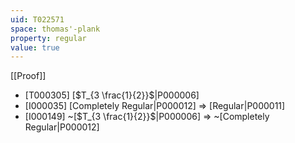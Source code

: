 ```yaml
---
uid: T022571
space: thomas'-plank
property: regular
value: true
---
```

[[Proof]]

* [T000305] [$T_{3 \frac{1}{2}}$|P000006]
* [I000035] [Completely Regular|P000012] => [Regular|P000011]
* [I000149] ~[$T_{3 \frac{1}{2}}$|P000006] => ~[Completely Regular|P000012]

